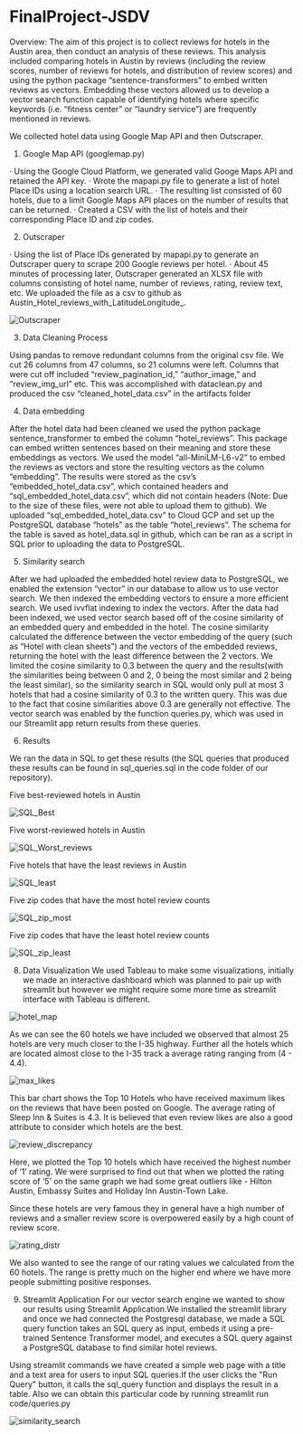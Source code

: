 # FinalProject-JSDV
Overview: The aim of this project is to collect reviews for hotels in the Austin area, then conduct an analysis of these reviews. This analysis included comparing hotels in Austin by reviews (including the review scores, number of reviews for hotels, and distribution of review scores) and using the python package “sentence-transformers” to embed written reviews as vectors. Embedding these vectors allowed us to develop a vector search function capable of identifying hotels where specific keywords (i.e. “fitness center” or “laundry service”) are frequently mentioned in reviews.

We collected hotel data using Google Map API and then Outscraper.
 
1. Google Map API (googlemap.py)
 
·  	Using the Google Cloud Platform, we generated valid Googe Maps API and retained the API key.
·  	Wrote the mapapi.py file to generate a list of hotel Place IDs using a location search URL.
·  	The resulting list consisted of 60 hotels, due to a limit Google Maps API places on the number of results that can be returned.
·  	Created a CSV with the list of hotels and their corresponding Place ID and zip codes.
 
2. Outscraper
 
·  	Using the list of Place IDs generated by mapapi.py to generate an Outscraper query to scrape 200 Google reviews per hotel.
·  	About 45 minutes of processing later, Outscraper generated an XLSX file with columns consisting of hotel name, number of reviews, rating, review text, etc. We uploaded the file as a csv to   github as Austin_Hotel_reviews_with_LatitudeLongitude_.

![Outscraper](https://github.com/JacobMcGill/FinalProject-JSDV/assets/143020777/04069a51-b29f-4e34-a74c-ce53185a94f0)

3. Data Cleaning Process

Using pandas to remove redundant columns from the original csv file. We cut 26 columns from 47 columns, so 21 columns were left. Columns that were cut off included “review_pagination_id,” “author_image,” and “review_img_url” etc. This was accomplished with dataclean.py and produced the csv “cleaned_hotel_data.csv” in the artifacts folder

4. Data embedding

After the hotel data had been cleaned we used the python package sentence_transformer to embed the column “hotel_reviews”. This package can embed written sentences based on their meaning and store these embeddings as vectors. We used the model “all-MiniLM-L6-v2” to embed the reviews as vectors and store the resulting vectors as the column “embedding”. The results were stored as the csv’s “embedded_hotel_data.csv”, which contained headers and “sql_embedded_hotel_data.csv”, which did not contain headers (Note: Due to the size of these files, were not able to upload them to github).  We uploaded “sql_embedded_hotel_data.csv” to Cloud GCP and set up the PostgreSQL database “hotels” as the table “hotel_reviews”. The schema for the table is saved as hotel_data.sql in github, which can be ran as a script in SQL prior to uploading the data to PostgreSQL.  

5. Similarity search

After we had uploaded the embedded hotel review data to PostgreSQL, we enabled the extension “vector” in our database to allow us to use vector search.  We then indexed the embedding vectors to ensure a more efficient search. We used ivvflat indexing to index the vectors. After the data had been indexed, we used vector search based off of the cosine similarity of an embedded query and embedded in the hotel. The cosine similarity calculated the difference between the vector embedding of the query (such as “Hotel with clean sheets”) and the vectors of the embedded reviews, returning the hotel with the least difference between the 2 vectors. We limited the cosine similarity to 0.3 between the query and the results(with the similarities being between 0 and 2, 0 being the most similar and 2 being the least similar), so the similarity search in SQL would only pull at most 3 hotels that had a cosine similarity of 0.3 to the written query. This was due to the fact that cosine similarities above 0.3 are generally not effective. The vector search was enabled by the function queries.py, which was used in our Streamlit app return results from these queries.

6. Results

We ran the data in SQL to get these results (the SQL queries that produced these results can be found in sql_queries.sql in the code folder of our repository).


Five best-reviewed hotels in Austin

![SQL_Best](https://github.com/JacobMcGill/FinalProject-JSDV/assets/143020777/0e69a868-ab1b-4eed-8c07-5abf0f29d6ac)

Five worst-reviewed hotels in Austin

![SQL_Worst_reviews](https://github.com/JacobMcGill/FinalProject-JSDV/assets/143020777/09cb9745-adde-45af-ab84-3dbdf5e17637)

Five hotels that have the least reviews in Austin

![SQL_least](https://github.com/JacobMcGill/FinalProject-JSDV/assets/143020777/6e0d3880-3452-41de-9c88-2ba2a7874d2d)

Five zip codes that have the most hotel review counts

![SQL_zip_most](https://github.com/JacobMcGill/FinalProject-JSDV/assets/143020777/2d31a821-fceb-4cb5-be44-ce95e1cf7288)

Five zip codes that have the least hotel review counts

![SQL_zip_least](https://github.com/JacobMcGill/FinalProject-JSDV/assets/143020777/52108b48-2cd0-406a-afa1-e117f11854a1)

8. Data Visualization
We used Tableau to make some visualizations, initially we made an interactive dashboard which was planned to pair up with streamlit but however we might require some more time as streamlit interface with Tableau is different.

![hotel_map](https://github.com/JacobMcGill/FinalProject-JSDV/assets/143020777/3c7c74d1-160e-4cb1-bb23-e7d61f195f29)

As we can see the 60 hotels we have included we observed that almost 25 hotels are very much closer to the I-35 highway. Further all the hotels which are located almost close to the I-35 track a average rating ranging from (4 - 4.4).

![max_likes](https://github.com/JacobMcGill/FinalProject-JSDV/assets/143020777/94c3ba1f-c2d4-4577-8df9-3c4b542a26b6)

This bar chart shows the Top 10 Hotels who have received maximum likes on the reviews that have been posted on Google. The average rating of Sleep Inn & Suites is 4.3. It is believed that even review likes are also a good attribute to consider which hotels are the best. 

![review_discrepancy](https://github.com/JacobMcGill/FinalProject-JSDV/assets/143020777/1f45b85c-dcc3-4c3e-ae88-424cdd7ff1ee)

Here, we plotted the Top 10 hotels which have received the highest number of ‘1’ rating. We were surprised to find out that when we plotted the rating score of ‘5’ on the same graph we had some great outliers like - Hilton Austin, Embassy Suites and Holiday Inn Austin-Town Lake.

Since these hotels are very famous they in general have a high number of reviews and a smaller review score is overpowered easily by a high count of review score. 

![rating_distr](https://github.com/JacobMcGill/FinalProject-JSDV/assets/143020777/a471fa75-aabd-4a3b-aa7e-37b19a39b3dd)

We also wanted to see the range of our rating values we calculated from the 60 hotels. The range is pretty much on the higher end where we have more people submitting positive responses. 

9. Streamlit Application
For our vector search engine we wanted to show our results using Streamlit Application.We installed the streamlit library and once we had connected the Postgresql database, we made a SQL query function takes an SQL query as input, embeds it using a pre-trained Sentence Transformer model, and executes a SQL query against a PostgreSQL database to find similar hotel reviews.

Using streamlit commands we have created a simple web page with a title and a text area for users to input SQL queries.If the user clicks the "Run Query" button, it calls the sql_query function and displays the result in a table. Also we can obtain this particular code by running streamlit run code/queries.py

![similarity_search](https://github.com/JacobMcGill/FinalProject-JSDV/assets/143020777/32aa684b-4848-4c06-9ba1-8b4cfda5e9fb)






